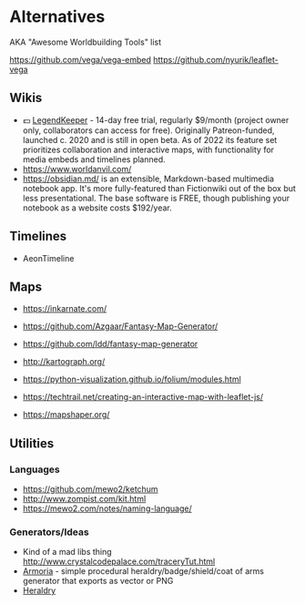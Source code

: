 # Alternatives
AKA "Awesome Worldbuilding Tools" list

https://github.com/vega/vega-embed
https://github.com/nyurik/leaflet-vega

## Wikis
- 💵 [LegendKeeper](https://legendkeeper.com/) - 14-day free trial, regularly $9/month (project owner only, collaborators can access for free). Originally Patreon-funded, launched c. 2020 and is still in open beta. As of 2022 its feature set prioritizes collaboration and interactive maps, with functionality for media embeds and timelines planned.
- https://www.worldanvil.com/
- https://obsidian.md/ is an extensible, Markdown-based multimedia notebook app. It's more fully-featured than Fictionwiki out of the box but less presentational. The base software is FREE, though publishing your notebook as a website costs $192/year.

## Timelines
- AeonTimeline

## Maps
- https://inkarnate.com/
- https://github.com/Azgaar/Fantasy-Map-Generator/
- https://github.com/ldd/fantasy-map-generator

- http://kartograph.org/
- https://python-visualization.github.io/folium/modules.html
- https://techtrail.net/creating-an-interactive-map-with-leaflet-js/
- https://mapshaper.org/

## Utilities
### Languages
- https://github.com/mewo2/ketchum
- http://www.zompist.com/kit.html
- https://mewo2.com/notes/naming-language/

### Generators/Ideas
- Kind of a mad libs thing http://www.crystalcodepalace.com/traceryTut.html
- [Armoria](https://github.com/Azgaar/armoria-api) - simple procedural heraldry/badge/shield/coat of arms generator that exports as vector or PNG
- [Heraldry](https://heraldicon.org/)